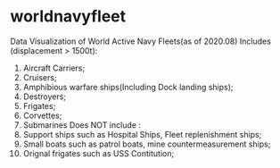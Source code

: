 # worldnavyfleet
Data Visualization of World Active Navy Fleets(as of 2020.08)
Includes (displacement > 1500t):
1. Aircraft Carriers; 
2. Cruisers;
3. Amphibious warfare ships(Including Dock landing ships);
4. Destroyers;
5. Frigates;
6. Corvettes; 
7. Submarines 
Does NOT include :
1. Support ships such as Hospital Ships, Fleet replenishment ships;
2. Small boats such as patrol boats, mine countermeasurement ships;
3. Orignal frigates such as USS Contitution;

